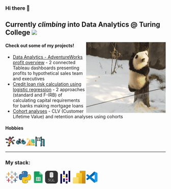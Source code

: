 ### Hi there 👋

## Currently *climbing* into Data Analytics @ Turing College <img src = https://github.com/SamodAas/SamodAas/blob/main/images/pandas.gif height = '70' />

<img hight="200" width="250" alt="GIF" align="right" src=https://github.com/SamodAas/SamodAas/blob/main/images/climbing.gif/>

#### Check out some of my projects!   
* [Data Analytics - AdventureWorks profit overview](https://github.com/SamodAas/Data-Analytics-Profit-Overview) - 2 connected Tableau dashboards presenting profits to hypothetical sales team and executives  
* [Credit loan risk calculation using logistic regression](https://github.com/SamodAas/Credit-loan-risk-calculation) - 2 approaches (standard and F-IRB) of calculating capital requirements for banks making mortgage loans  
* [Cohort analyses](https://github.com/SamodAas/Cohort-analyses.-CLV-and-retention-) - CLV (Customer Lifetime Value) and retention analyses using cohorts

#### Hobbies  
<img src = https://github.com/SamodAas/SamodAas/blob/main/images/bouldering.png height = '30'/>&nbsp;<img src = https://github.com/SamodAas/SamodAas/blob/main/images/bicycle.png height = '30'/><img src = https://github.com/SamodAas/SamodAas/blob/main/images/tent.png height = '30'/><img src = https://github.com/SamodAas/SamodAas/blob/main/images/playground.png height = '30'/>
____________________________________________________________
### My stack:

<img src = https://github.com/SamodAas/SamodAas/blob/main/images/tableau.png height = '40' /><img src = https://github.com/SamodAas/SamodAas/blob/main/images/python.png height = '40' /><img src = https://github.com/SamodAas/SamodAas/blob/main/images/sheets.jpeg height = '40' /><img src = https://github.com/SamodAas/SamodAas/blob/main/images/sql.png height = '40' /><img src = https://github.com/SamodAas/SamodAas/blob/main/images/pandas.png height = '40' /><img src = https://github.com/SamodAas/SamodAas/blob/main/images/powerbi.jpeg height = '40' /><img src = https://github.com/SamodAas/SamodAas/blob/main/images/vscode.png height = '40'/>
